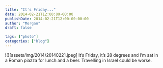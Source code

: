```yaml
---
title: "It's Friday..."
date: 2014-02-21T12:00:00-00:00
publishDate: 2014-02-21T12:00:00-00:00
author: "Morgan"
draft: false

tags: ["photo"]
categories: ["blog"]
---
```


!()[assets/img/2014/20140221.jpeg]
It’s Friday, it’s 28 degrees and I’m sat in a Roman piazza for lunch and a beer. Travelling in Israel could be worse.

